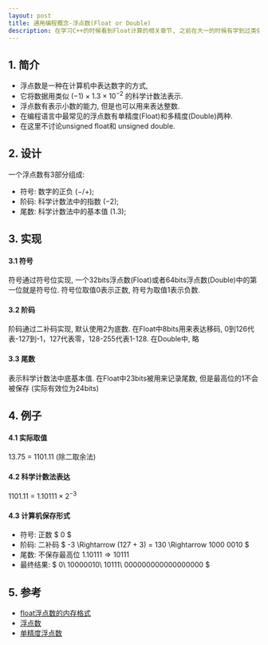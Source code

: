 ```yaml
---
layout: post
title: 通用编程概念-浮点数(Float or Double)
description: 在学习C++的时候看到Float计算的相关章节, 之前在大一的时候有学到过类似的知识, 但是很快就忘记了, 现在把他记录下来方便以后查阅. 
---
```


## 1. 简介

* 浮点数是一种在计算机中表达数字的方式, 
* 它将数据用类似 $(-1) \times 1.3 \times 10^{-2}$ 的科学计数法表示. 
* 浮点数有表示小数的能力, 但是也可以用来表达整数. 
* 在编程语言中最常见的浮点数有单精度(Float)和多精度(Double)两种.
* 在这里不讨论unsigned float和 unsigned double. 

## 2. 设计

一个浮点数有3部分组成: 
* 符号: 数字的正负 $(-/+)$; 
* 阶码: 科学计数法中的指数 $(-2)$; 
* 尾数: 科学计数法中的基本值 $(1.3)$; 

## 3. 实现

#### 3.1 符号

符号通过符号位实现, 一个32bits浮点数(Float)或者64bits浮点数(Double)中的第一位就是符号位. 符号位取值0表示正数, 符号为取值1表示负数. 

#### 3.2 阶码

阶码通过二补码实现, 默认使用2为底数. 
在Float中8bits用来表达移码, 0到126代表-127到-1，127代表零，128-255代表1-128. 
在Double中, 略

#### 3.3 尾数 

表示科学计数法中底基本值. 
在Float中23bits被用来记录尾数, 但是最高位的1不会被保存 (实际有效位为24bits)

## 4.  例子

#### 4.1 实际取值

13.75 = 1101.11 (除二取余法)

#### 4.2 科学计数法表达

1101.11 = $1.10111 \times 2^{-3}$

#### 4.3 计算机保存形式

* 符号: 正数 $ 0 $
* 阶码: 二补码 $ -3 \Rightarrow (127 + 3) = 130 \Rightarrow 1000 0010 $ 
* 尾数: 不保存最高位 $1.10111 \Rightarrow 10111$
* 最终结果: $ 0\ 10000010\ 10111\ 000000000000000000 $

## 5.  参考

* [float浮点数的内存格式](https://blog.csdn.net/chinayu2007/java/article/details/50145523)
* [浮点数](https://baike.baidu.com/item/%E6%B5%AE%E7%82%B9%E6%95%B0/6162520)
* [单精度浮点数](https://baike.baidu.com/item/%E5%8D%95%E7%B2%BE%E5%BA%A6%E6%B5%AE%E7%82%B9%E6%95%B0)


